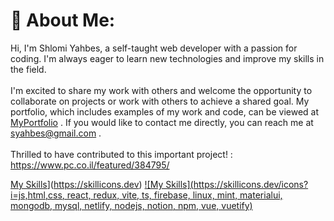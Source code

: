 # 💫 About Me:
 Hi, I'm Shlomi Yahbes, a self-taught web developer with a passion for coding. I'm always eager to learn new technologies and improve my skills in the field.<br><br>I'm excited to share my work with others and welcome the opportunity to collaborate on projects or work with others to achieve a shared goal. My portfolio, which includes examples of my work and code, can be viewed at [MyPortfolio](https://shlomi-yahbes.vercel.app/) . If you would like to contact me directly, you can reach me at syahbes@gmail.com .<br><br>Thrilled to have contributed to this important project! : https://www.pc.co.il/featured/384795/

[My Skills](https://skillicons.dev/icons?i=)](https://skillicons.dev)
[![My Skills](https://skillicons.dev/icons?i=js,html,css, react, redux, vite, ts, firebase, linux, mint, materialui, mongodb, mysql, netlify, nodejs, notion, npm, vue, vuetify)](https://skillicons.dev)
